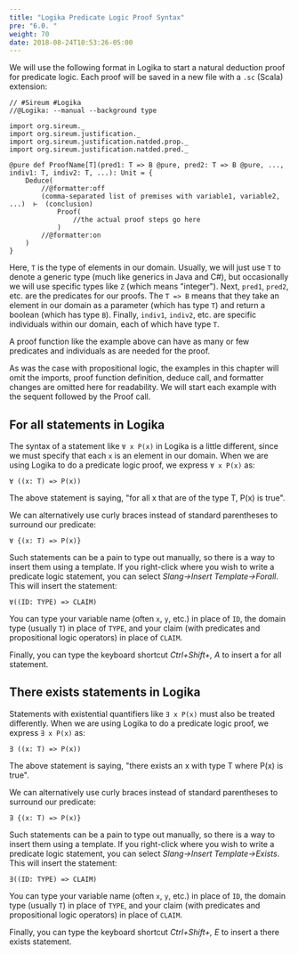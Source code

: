 ```yaml
---
title: "Logika Predicate Logic Proof Syntax"
pre: "6.0. "
weight: 70
date: 2018-08-24T10:53:26-05:00
---
```


We will use the following format in Logika to start a natural deduction proof for predicate logic. Each proof will be saved in a new file with a `.sc` (Scala) extension:

```text
// #Sireum #Logika
//@Logika: --manual --background type

import org.sireum._
import org.sireum.justification._
import org.sireum.justification.natded.prop._
import org.sireum.justification.natded.pred._

@pure def ProofName[T](pred1: T => B @pure, pred2: T => B @pure, ..., indiv1: T, indiv2: T, ...): Unit = {
    Deduce(
        //@formatter:off
        (comma-separated list of premises with variable1, variable2, ...)  ⊢  (conclusion)
            Proof(
                //the actual proof steps go here
            )
        //@formatter:on
    )
}
```

Here, `T` is the type of elements in our domain. Usually, we will just use `T` to denote a generic type (much like generics in Java and C#), but occasionally we will use specific types like `Z` (which means "integer"). Next, `pred1`, `pred2`, etc. are the predicates for our proofs. The `T => B` means that they take an element in our domain as a parameter (which has type `T`) and return a boolean (which has type `B`). Finally, `indiv1`, `indiv2`, etc. are specific individuals within our domain, each of which have type `T`.

A proof function like the example above can have as many or few predicates and individuals as are needed for the proof.

As was the case with propositional logic, the examples in this chapter will omit the imports, proof function definition, deduce call, and formatter changes are omitted here for readability. We will start each example with the sequent followed by the Proof call.


## For all statements in Logika

The syntax of a statement like `∀ x P(x)` in Logika is a little different, since we must specify that each `x` is an element in our domain. When we are using Logika to do a predicate logic proof, we express `∀ x P(x)` as:

```text
∀ ((x: T) => P(x))
```

The above statement is saying, "for all x that are of the type T, P(x) is true".

We can alternatively use curly braces instead of standard parentheses to surround our predicate:

```text
∀ {(x: T) => P(x)}
```

Such statements can be a pain to type out manually, so there is a way to insert them using a template. If you right-click where you wish to write a predicate logic statement, you can select *Slang->Insert Template->Forall*. This will insert the statement:

```text
∀((ID: TYPE) => CLAIM)
```

You can type your variable name (often `x`, `y`, etc.) in place of `ID`, the domain type (usually `T`) in place of `TYPE`, and your claim (with predicates and propositional logic operators) in place of `CLAIM`.

Finally, you can type the keyboard shortcut *Ctrl+Shift+\, A* to insert a for all statement.


## There exists statements in Logika

Statements with existential quantifiers like `∃ x P(x)` must also be treated differently. When we are using Logika to do a predicate logic proof, we express `∃ x P(x)` as:

```text
∃ ((x: T) => P(x))
```

The above statement is saying, "there exists an x with type T where P(x) is true".

We can alternatively use curly braces instead of standard parentheses to surround our predicate:

```text
∃ {(x: T) => P(x)}
```

Such statements can be a pain to type out manually, so there is a way to insert them using a template. If you right-click where you wish to write a predicate logic statement, you can select *Slang->Insert Template->Exists*. This will insert the statement:

```text
∃((ID: TYPE) => CLAIM)
```

You can type your variable name (often `x`, `y`, etc.) in place of `ID`, the domain type (usually `T`) in place of `TYPE`, and your claim (with predicates and propositional logic operators) in place of `CLAIM`.

Finally, you can type the keyboard shortcut *Ctrl+Shift+\, E* to insert a there exists statement.
